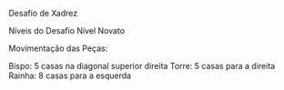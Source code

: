 Desafio de Xadrez

Níveis do Desafio
Nível Novato

Movimentação das Peças:

Bispo: 5 casas na diagonal superior direita
Torre: 5 casas para a direita
Rainha: 8 casas para a esquerda
